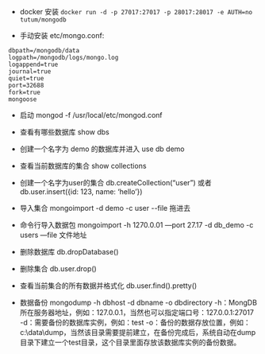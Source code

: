 - docker 安装
`docker run -d -p 27017:27017 -p 28017:28017 -e AUTH=no tutum/mongodb`

- 手动安装
etc/mongo.conf:
```
dbpath=/mongodb/data
logpath=/mongodb/logs/mongo.log
logappend=true
journal=true
quiet=true
port=32688
fork=true
mongoose
```

- 启动  mongod -f /usr/local/etc/mongod.conf

- 查看有哪些数据库 show dbs

- 创建一个名字为 demo 的数据库并进入 use db demo

- 查看当前数据库的集合 show collections

- 创建一个名字为user的集合 db.createCollection(“user”) 或者 db.user.insert({id: 123, name: ‘hello’})

- 导入集合 mongoimport -d demo -c user --file 拖进去

- 命令行导入数据包 mongoimport -h 1270.0.01 —port 27.17 -d db_demo -c users —file 文件地址

- 删除数据库 db.dropDatabase()

- 删除集合 db.user.drop()

- 查看当前集合的所有数据并格式化 db.user.find().pretty()

- 数据备份 mongodump -h dbhost -d dbname -o dbdirectory
-h：MongDB所在服务器地址，例如：127.0.0.1，当然也可以指定端口号：127.0.0.1:27017
-d：需要备份的数据库实例，例如：test
-o：备份的数据存放位置，例如：c:\data\dump，当然该目录需要提前建立，在备份完成后，系统自动在dump目录下建立一个test目录，这个目录里面存放该数据库实例的备份数据。
